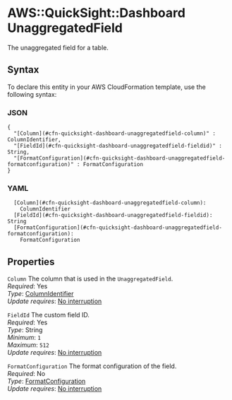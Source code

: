 # AWS::QuickSight::Dashboard UnaggregatedField<a name="aws-properties-quicksight-dashboard-unaggregatedfield"></a>

The unaggregated field for a table\.

## Syntax<a name="aws-properties-quicksight-dashboard-unaggregatedfield-syntax"></a>

To declare this entity in your AWS CloudFormation template, use the following syntax:

### JSON<a name="aws-properties-quicksight-dashboard-unaggregatedfield-syntax.json"></a>

```
{
  "[Column](#cfn-quicksight-dashboard-unaggregatedfield-column)" : ColumnIdentifier,
  "[FieldId](#cfn-quicksight-dashboard-unaggregatedfield-fieldid)" : String,
  "[FormatConfiguration](#cfn-quicksight-dashboard-unaggregatedfield-formatconfiguration)" : FormatConfiguration
}
```

### YAML<a name="aws-properties-quicksight-dashboard-unaggregatedfield-syntax.yaml"></a>

```
  [Column](#cfn-quicksight-dashboard-unaggregatedfield-column):
    ColumnIdentifier
  [FieldId](#cfn-quicksight-dashboard-unaggregatedfield-fieldid): String
  [FormatConfiguration](#cfn-quicksight-dashboard-unaggregatedfield-formatconfiguration):
    FormatConfiguration
```

## Properties<a name="aws-properties-quicksight-dashboard-unaggregatedfield-properties"></a>

`Column` <a name="cfn-quicksight-dashboard-unaggregatedfield-column"></a>
The column that is used in the `UnaggregatedField`\.  
_Required_: Yes  
_Type_: [ColumnIdentifier](aws-properties-quicksight-dashboard-columnidentifier.md)  
_Update requires_: [No interruption](https://docs.aws.amazon.com/AWSCloudFormation/latest/UserGuide/using-cfn-updating-stacks-update-behaviors.html#update-no-interrupt)

`FieldId` <a name="cfn-quicksight-dashboard-unaggregatedfield-fieldid"></a>
The custom field ID\.  
_Required_: Yes  
_Type_: String  
_Minimum_: `1`  
_Maximum_: `512`  
_Update requires_: [No interruption](https://docs.aws.amazon.com/AWSCloudFormation/latest/UserGuide/using-cfn-updating-stacks-update-behaviors.html#update-no-interrupt)

`FormatConfiguration` <a name="cfn-quicksight-dashboard-unaggregatedfield-formatconfiguration"></a>
The format configuration of the field\.  
_Required_: No  
_Type_: [FormatConfiguration](aws-properties-quicksight-dashboard-formatconfiguration.md)  
_Update requires_: [No interruption](https://docs.aws.amazon.com/AWSCloudFormation/latest/UserGuide/using-cfn-updating-stacks-update-behaviors.html#update-no-interrupt)
